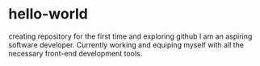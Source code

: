 # hello-world
creating repository for the first time and exploring github
I am an aspiring software developer. Currently working and equiping myself with all the necessary front-end development tools.
